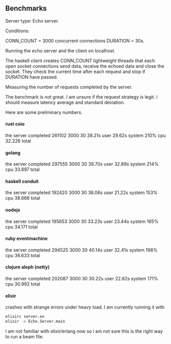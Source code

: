 

## Benchmarks

Server type: Echo server.

Conditions:

CONN_COUNT = 3000 concurrent connections 
DURATION = 30s.

Running the echo server and the client on localhost.

The haskell client creates CONN_COUNT lightweight threads that each open
socket connections send data, receive the echoed data and close the socket.
They check the current time after each request and stop if DURATION have passed. 

Measuring the number of requests completed by the server.

The benchmark is not great. I am unsure if the request strategy is legit. i should measure latency average and standard deviation.

Here are some preliminary numbers.

#### rust coio

the server completed 261102
 3000 30  38.21s user 29.62s system 210% cpu 32.226 total

#### golang

the server completed 297555
 3000 30  39.70s user 32.89s system 214% cpu 33.897 total

#### haskell conduit

the server completed 192420
 3000 30  38.06s user 21.22s system 153% cpu 38.668 total

#### nodejs

the server completed 195653
 3000 30  33.23s user 23.44s system 165% cpu 34.171 total

#### ruby eventmachine

the server completed 294525
 3000 30  40.14s user 32.41s system 198% cpu 36.633 total

#### clojure aleph (netty)

the server completed 202087
 3000 30  30.22s user 22.82s system 171% cpu 30.992 total

#### elixir

crashes with strange errors under heavy load. I am currently running it
with

```bash
elixirc server.ex
elixir -e Echo.Server.main
```

I am not familiar with elixir/erlang now so i am not sure this is the right way to run a beam file.
